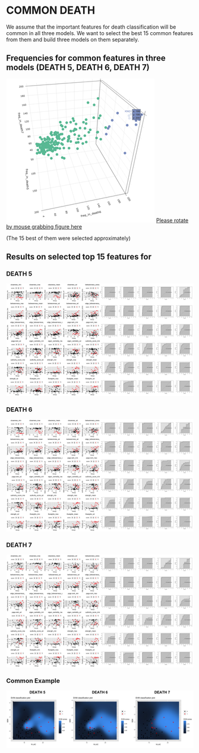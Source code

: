 # COMMON DEATH
We assume that the important features for death classification will be common in all three models. We want to select the best 15 common features from them and build three models on them separately.
## Frequencies for common features in three models (DEATH 5, DEATH 6, DEATH 7)
![Image](/docs/FREQ_ALL_DEATHS.png)
[Please rotate by mouse grabbing figure here](https://tatiananazarenko.github.io/Parenclitic_Classification/FREQ_ALL_DEATHS.html)

(The 15 best of them were selected approximately)
## Results on selected top 15 features for 
### DEATH 5
![Image](/docs/AGG_5.jpg)
### DEATH 6
![Image](/docs/AGG_6.jpg)
### DEATH 7
![Image](/docs/AGG_7.jpg)

### Common Example
![Image](/docs/EXAMPLES_ALL.jpg)

